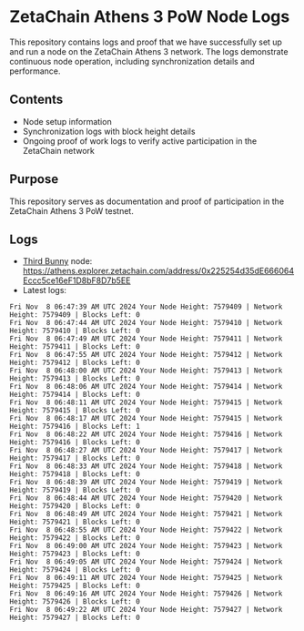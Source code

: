 # ZetaChain Athens 3 PoW Node Logs
This repository contains logs and proof that we have successfully set up and run a node on the ZetaChain Athens 3 network. The logs demonstrate continuous node operation, including synchronization details and performance.

## Contents
- Node setup information
- Synchronization logs with block height details
- Ongoing proof of work logs to verify active participation in the ZetaChain network

## Purpose
This repository serves as documentation and proof of participation in the ZetaChain Athens 3 PoW testnet.

## Logs

- [Third Bunny](https://thirdbunny.xyz/) node: https://athens.explorer.zetachain.com/address/0x225254d35dE666064Eccc5ce16eF1D8bF8D7b5EE
- Latest logs:
```
Fri Nov  8 06:47:39 AM UTC 2024 Your Node Height: 7579409 | Network Height: 7579409 | Blocks Left: 0
Fri Nov  8 06:47:44 AM UTC 2024 Your Node Height: 7579410 | Network Height: 7579410 | Blocks Left: 0
Fri Nov  8 06:47:49 AM UTC 2024 Your Node Height: 7579411 | Network Height: 7579411 | Blocks Left: 0
Fri Nov  8 06:47:55 AM UTC 2024 Your Node Height: 7579412 | Network Height: 7579412 | Blocks Left: 0
Fri Nov  8 06:48:00 AM UTC 2024 Your Node Height: 7579413 | Network Height: 7579413 | Blocks Left: 0
Fri Nov  8 06:48:06 AM UTC 2024 Your Node Height: 7579414 | Network Height: 7579414 | Blocks Left: 0
Fri Nov  8 06:48:11 AM UTC 2024 Your Node Height: 7579415 | Network Height: 7579415 | Blocks Left: 0
Fri Nov  8 06:48:17 AM UTC 2024 Your Node Height: 7579415 | Network Height: 7579416 | Blocks Left: 1
Fri Nov  8 06:48:22 AM UTC 2024 Your Node Height: 7579416 | Network Height: 7579416 | Blocks Left: 0
Fri Nov  8 06:48:27 AM UTC 2024 Your Node Height: 7579417 | Network Height: 7579417 | Blocks Left: 0
Fri Nov  8 06:48:33 AM UTC 2024 Your Node Height: 7579418 | Network Height: 7579418 | Blocks Left: 0
Fri Nov  8 06:48:39 AM UTC 2024 Your Node Height: 7579419 | Network Height: 7579419 | Blocks Left: 0
Fri Nov  8 06:48:44 AM UTC 2024 Your Node Height: 7579420 | Network Height: 7579420 | Blocks Left: 0
Fri Nov  8 06:48:49 AM UTC 2024 Your Node Height: 7579421 | Network Height: 7579421 | Blocks Left: 0
Fri Nov  8 06:48:55 AM UTC 2024 Your Node Height: 7579422 | Network Height: 7579422 | Blocks Left: 0
Fri Nov  8 06:49:00 AM UTC 2024 Your Node Height: 7579423 | Network Height: 7579423 | Blocks Left: 0
Fri Nov  8 06:49:05 AM UTC 2024 Your Node Height: 7579424 | Network Height: 7579424 | Blocks Left: 0
Fri Nov  8 06:49:11 AM UTC 2024 Your Node Height: 7579425 | Network Height: 7579425 | Blocks Left: 0
Fri Nov  8 06:49:16 AM UTC 2024 Your Node Height: 7579426 | Network Height: 7579426 | Blocks Left: 0
Fri Nov  8 06:49:22 AM UTC 2024 Your Node Height: 7579427 | Network Height: 7579427 | Blocks Left: 0
```

